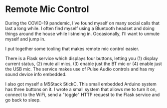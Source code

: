 # Remote Mic Control

During the COVID-19 pandemic, I've found myself on many social calls that last a long while.
I often find myself using a Bluetooth headset and doing things around the house while listneing in.
Occasionally, I'll want to unmute myself and jump in.

I put together some tooling that makes remote mic control easier.

There is a Flask service which displays four buttons, letting you (1) display current status,
(2) mute all mics, (3) enable just the BT mic or (4) enable just the USB mic. The service
makes use of Pulse Audio controls and has my sound device info embedded.

I also got myself a M5Stack StickC. This small embedded Arduino system has three buttons on it.
I wrote a small system that allows me to turn it on, connect to the WiFi, send a "toggle"
HTTP request to the Flask service and go back to sleep.
